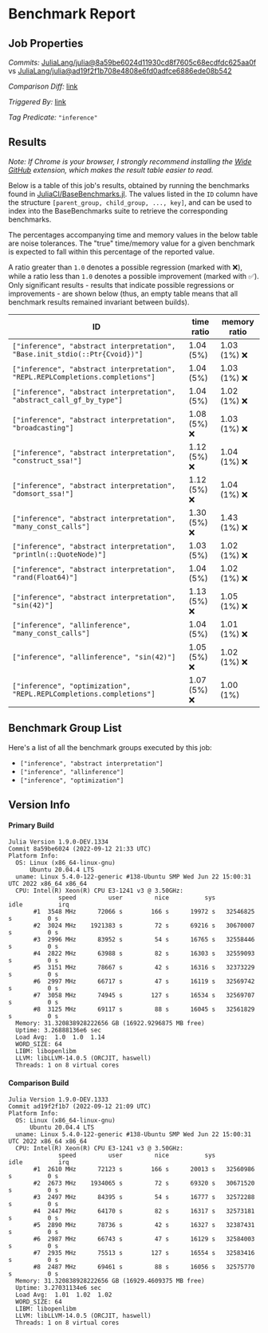 # Benchmark Report

## Job Properties

*Commits:* [JuliaLang/julia@8a59be6024d11930cd8f7605c68ecdfdc625aa0f](https://github.com/JuliaLang/julia/commit/8a59be6024d11930cd8f7605c68ecdfdc625aa0f) vs [JuliaLang/julia@ad19f2f1b708e4808e6fd0adfce6886ede08b542](https://github.com/JuliaLang/julia/commit/ad19f2f1b708e4808e6fd0adfce6886ede08b542)

*Comparison Diff:* [link](https://github.com/JuliaLang/julia/compare/ad19f2f1b708e4808e6fd0adfce6886ede08b542..8a59be6024d11930cd8f7605c68ecdfdc625aa0f)

*Triggered By:* [link](https://github.com/JuliaLang/julia/commit/8a59be6024d11930cd8f7605c68ecdfdc625aa0f#commitcomment-84183758)

*Tag Predicate:* `"inference"`

## Results

*Note: If Chrome is your browser, I strongly recommend installing the [Wide GitHub](https://chrome.google.com/webstore/detail/wide-github/kaalofacklcidaampbokdplbklpeldpj?hl=en)
extension, which makes the result table easier to read.*

Below is a table of this job's results, obtained by running the benchmarks found in
[JuliaCI/BaseBenchmarks.jl](https://github.com/JuliaCI/BaseBenchmarks.jl). The values
listed in the `ID` column have the structure `[parent_group, child_group, ..., key]`,
and can be used to index into the BaseBenchmarks suite to retrieve the corresponding
benchmarks.

The percentages accompanying time and memory values in the below table are noise tolerances. The "true"
time/memory value for a given benchmark is expected to fall within this percentage of the reported value.

A ratio greater than `1.0` denotes a possible regression (marked with :x:), while a ratio less
than `1.0` denotes a possible improvement (marked with :white_check_mark:). Only significant results - results
that indicate possible regressions or improvements - are shown below (thus, an empty table means that all
benchmark results remained invariant between builds).

| ID | time ratio | memory ratio |
|----|------------|--------------|
| `["inference", "abstract interpretation", "Base.init_stdio(::Ptr{Cvoid})"]` | 1.04 (5%)  | 1.03 (1%) :x: |
| `["inference", "abstract interpretation", "REPL.REPLCompletions.completions"]` | 1.04 (5%)  | 1.03 (1%) :x: |
| `["inference", "abstract interpretation", "abstract_call_gf_by_type"]` | 1.04 (5%)  | 1.02 (1%) :x: |
| `["inference", "abstract interpretation", "broadcasting"]` | 1.08 (5%) :x: | 1.03 (1%) :x: |
| `["inference", "abstract interpretation", "construct_ssa!"]` | 1.12 (5%) :x: | 1.04 (1%) :x: |
| `["inference", "abstract interpretation", "domsort_ssa!"]` | 1.12 (5%) :x: | 1.04 (1%) :x: |
| `["inference", "abstract interpretation", "many_const_calls"]` | 1.30 (5%) :x: | 1.43 (1%) :x: |
| `["inference", "abstract interpretation", "println(::QuoteNode)"]` | 1.03 (5%)  | 1.02 (1%) :x: |
| `["inference", "abstract interpretation", "rand(Float64)"]` | 1.04 (5%)  | 1.02 (1%) :x: |
| `["inference", "abstract interpretation", "sin(42)"]` | 1.13 (5%) :x: | 1.05 (1%) :x: |
| `["inference", "allinference", "many_const_calls"]` | 1.04 (5%)  | 1.01 (1%) :x: |
| `["inference", "allinference", "sin(42)"]` | 1.05 (5%) :x: | 1.02 (1%) :x: |
| `["inference", "optimization", "REPL.REPLCompletions.completions"]` | 1.07 (5%) :x: | 1.00 (1%)  |

## Benchmark Group List

Here's a list of all the benchmark groups executed by this job:

- `["inference", "abstract interpretation"]`
- `["inference", "allinference"]`
- `["inference", "optimization"]`

## Version Info

#### Primary Build

```
Julia Version 1.9.0-DEV.1334
Commit 8a59be6024 (2022-09-12 21:33 UTC)
Platform Info:
  OS: Linux (x86_64-linux-gnu)
      Ubuntu 20.04.4 LTS
  uname: Linux 5.4.0-122-generic #138-Ubuntu SMP Wed Jun 22 15:00:31 UTC 2022 x86_64 x86_64
  CPU: Intel(R) Xeon(R) CPU E3-1241 v3 @ 3.50GHz: 
              speed         user         nice          sys         idle          irq
       #1  3548 MHz      72066 s        166 s      19972 s   32546825 s          0 s
       #2  3024 MHz    1921383 s         72 s      69216 s   30670007 s          0 s
       #3  2996 MHz      83952 s         54 s      16765 s   32558446 s          0 s
       #4  2822 MHz      63988 s         82 s      16303 s   32559093 s          0 s
       #5  3151 MHz      78667 s         42 s      16316 s   32373229 s          0 s
       #6  2997 MHz      66717 s         47 s      16119 s   32569742 s          0 s
       #7  3058 MHz      74945 s        127 s      16534 s   32569707 s          0 s
       #8  3125 MHz      69117 s         88 s      16045 s   32561829 s          0 s
  Memory: 31.320838928222656 GB (16922.9296875 MB free)
  Uptime: 3.26888136e6 sec
  Load Avg:  1.0  1.0  1.14
  WORD_SIZE: 64
  LIBM: libopenlibm
  LLVM: libLLVM-14.0.5 (ORCJIT, haswell)
  Threads: 1 on 8 virtual cores

```

#### Comparison Build

```
Julia Version 1.9.0-DEV.1333
Commit ad19f2f1b7 (2022-09-12 21:09 UTC)
Platform Info:
  OS: Linux (x86_64-linux-gnu)
      Ubuntu 20.04.4 LTS
  uname: Linux 5.4.0-122-generic #138-Ubuntu SMP Wed Jun 22 15:00:31 UTC 2022 x86_64 x86_64
  CPU: Intel(R) Xeon(R) CPU E3-1241 v3 @ 3.50GHz: 
              speed         user         nice          sys         idle          irq
       #1  2610 MHz      72123 s        166 s      20013 s   32560986 s          0 s
       #2  2673 MHz    1934065 s         72 s      69320 s   30671520 s          0 s
       #3  2497 MHz      84395 s         54 s      16777 s   32572288 s          0 s
       #4  2447 MHz      64170 s         82 s      16317 s   32573181 s          0 s
       #5  2890 MHz      78736 s         42 s      16327 s   32387431 s          0 s
       #6  2987 MHz      66743 s         47 s      16129 s   32584003 s          0 s
       #7  2935 MHz      75513 s        127 s      16554 s   32583416 s          0 s
       #8  2487 MHz      69461 s         88 s      16056 s   32575770 s          0 s
  Memory: 31.320838928222656 GB (16929.4609375 MB free)
  Uptime: 3.27031134e6 sec
  Load Avg:  1.01  1.02  1.02
  WORD_SIZE: 64
  LIBM: libopenlibm
  LLVM: libLLVM-14.0.5 (ORCJIT, haswell)
  Threads: 1 on 8 virtual cores

```
